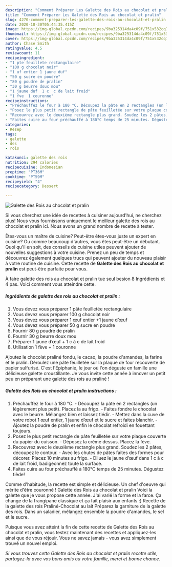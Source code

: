```yaml
---
description: "Comment Préparer Les Galette des Rois au chocolat et pralin"
title: "Comment Préparer Les Galette des Rois au chocolat et pralin"
slug: 4270-comment-preparer-les-galette-des-rois-au-chocolat-et-pralin
date: 2020-10-30T05:44:35.415Z
image: https://img-global.cpcdn.com/recipes/9ba325314da4c09f/751x532cq70/galette-des-rois-au-chocolat-et-pralin-photo-principale-de-la-recette.jpg
thumbnail: https://img-global.cpcdn.com/recipes/9ba325314da4c09f/751x532cq70/galette-des-rois-au-chocolat-et-pralin-photo-principale-de-la-recette.jpg
cover: https://img-global.cpcdn.com/recipes/9ba325314da4c09f/751x532cq70/galette-des-rois-au-chocolat-et-pralin-photo-principale-de-la-recette.jpg
author: Chase Smith
ratingvalue: 4.5
reviewcount: 11
recipeingredient:
- "1 pte feuillete rectangulaire"
- "100 g chocolat noir"
- "1 uf entier 1 jaune duf"
- "50 g sucre en poudre"
- "80 g poudre de pralin"
- "30 g beurre doux mou"
- "1 jaune duf  1 c  c de lait froid"
- "1 fve  1 couronne"
recipeinstructions:
- "Préchauffez le four à 180 °C. Découpez la pâte en 2 rectangles (un légèrement plus petit). Placez la au frigo. Faites fondre le chocolat avec le beurre. Mélangez bien et laissez tiédir. Mettez dans la cuve de votre robot 1 œuf entier, 1 jaune d’œuf et le sucre et faites blanchir. Ajoutez la poudre de pralin et enfin le chocolat refroidi en fouettant toujours."
- "Posez le plus petit rectangle de pâte feuilletée sur votre plaque couverte du papier du cuisson. Déposez la crème dessus. Placez la fève."
- "Recouvrez avec le deuxième rectangle plus grand. Soudez les 2 pâtes, découpez le contour. Avec les chutes de pâtes faites des formes pour décorer. Placez 10 minutes au frigo. Diluez le jaune d’œuf dans 1 c à c de lait froid, badigeonnez toute la surface."
- "Faites cuire au four préchauffé à 180°C temps de 25 minutes. Dégustez tiède!"
categories:
- Resep
tags:
- galette
- des
- rois

katakunci: galette des rois 
nutrition: 294 calories
recipecuisine: Indonesian
preptime: "PT36M"
cooktime: "PT59M"
recipeyield: "4"
recipecategory: Dessert

---
```



![Galette des Rois au chocolat et pralin](https://img-global.cpcdn.com/recipes/9ba325314da4c09f/751x532cq70/galette-des-rois-au-chocolat-et-pralin-photo-principale-de-la-recette.jpg)

Si vous cherchez une idée de recettes à cuisiner aujourd'hui, ne cherchez plus! Nous vous fournissons uniquement le meilleur galette des rois au chocolat et pralin ici. Nous avons un grand nombre de recette à tester.

Êtes-vous un maître de cuisine? Peut-être êtes-vous juste un expert en cuisine? Ou comme beaucoup d'autres, vous êtes peut-être un débutant. Quoi qu'il en soit, des conseils de cuisine utiles peuvent ajouter de nouvelles suggestions à votre cuisine. Prenez un peu de temps et découvrez également quelques trucs qui peuvent ajouter du nouveau plaisir à votre routine de cuisine. Cette recette de <strong> Galette des Rois au chocolat et pralin </strong> est peut-être parfaite pour vous.

<!--inarticleads1-->

À faire galette des rois au chocolat et pralin tue seul besion 8 Ingrédients et 4 pas. Voici comment vous atteindre cette.

##### Ingrédients de galette des rois au chocolat et pralin :

1. Vous devez vous préparer 1 pâte feuilletée rectangulaire
1. Vous devez vous préparer 100 g chocolat noir
1. Vous devez vous préparer 1 œuf entier +1 jaune d’œuf
1. Vous devez vous préparer 50 g sucre en poudre
1. Fournir 80 g poudre de pralin
1. Fournir 30 g beurre doux mou
1. Préparer 1 jaune d’œuf + 1 c à c de lait froid
1. Utilisation 1 fève + 1 couronne


Ajoutez le chocolat praliné fondu, le cacao, la poudre d&#39;amandes, la farine et le pralin. Déroulez une pâte feuilletée sur la plaque de four recouverte de papier sulfurisé. C&#39;est l&#39;Épiphanie, le jour où l&#39;on déguste en famille une délicieuse galette croustillante. Je vous invite cette année à innover un petit peu en préparant une galette des rois au praliné ! 

<!--inarticleads2-->

##### Galette des Rois au chocolat et pralin instructions :

1. Préchauffez le four à 180 °C. - Découpez la pâte en 2 rectangles (un légèrement plus petit). Placez la au frigo. - Faites fondre le chocolat avec le beurre. Mélangez bien et laissez tiédir. - Mettez dans la cuve de votre robot 1 œuf entier, 1 jaune d’œuf et le sucre et faites blanchir. - Ajoutez la poudre de pralin et enfin le chocolat refroidi en fouettant toujours.
1. Posez le plus petit rectangle de pâte feuilletée sur votre plaque couverte du papier du cuisson. - Déposez la crème dessus. Placez la fève.
1. Recouvrez avec le deuxième rectangle plus grand. Soudez les 2 pâtes, découpez le contour. - Avec les chutes de pâtes faites des formes pour décorer. Placez 10 minutes au frigo. - Diluez le jaune d’œuf dans 1 c à c de lait froid, badigeonnez toute la surface.
1. Faites cuire au four préchauffé à 180°C temps de 25 minutes. Dégustez tiède!


Comme d&#39;habitude, la recette est simple et délicieuse. Un chef d&#39;oeuvre qui mérite d&#39;être couronné ! Galette des Rois au chocolat et pralin Voici la galette que je vous propose cette année. J&#39;ai varié la forme et la farce. Ça change de la frangipane classique et ça fait plaisir aux enfants :) Recette de la galette des rois Praliné-Chocolat au lait Préparez la garniture de la galette des rois. Dans un saladier, mélangez ensemble la poudre d&#39;amandes, le sel et le sucre. 

<!--inarticleads1-->

<p>
Puisque vous avez atteint la fin de cette recette de Galette des Rois au chocolat et pralin, vous testez maintenant des recettes et appliquez-les ainsi que de vous réjouir. Vous ne savez jamais - vous avez simplement trouvé un nouvel emploi.
</p>

<p>
<i>Si vous trouvez cette Galette des Rois au chocolat et pralin recette utile, partagez-la avec vos bons amis ou votre famille, merci et bonne chance.</i>
</p>
